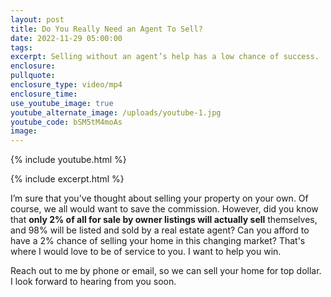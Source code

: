 ```yaml
---
layout: post
title: Do You Really Need an Agent To Sell?
date: 2022-11-29 05:00:00
tags:
excerpt: Selling without an agent’s help has a low chance of success.
enclosure:
pullquote:
enclosure_type: video/mp4
enclosure_time:
use_youtube_image: true
youtube_alternate_image: /uploads/youtube-1.jpg
youtube_code: bSM5tM4moAs
image:
---
```

{% include youtube.html %}

{% include excerpt.html %}

I’m sure that you've thought about selling your property on your own. Of course, we all would want to save the commission. However, did you know that **only 2% of all for sale by owner listings will actually sell** themselves, and 98% will be listed and sold by a real estate agent? Can you afford to have a 2% chance of selling your home in this changing market? That's where I would love to be of service to you. I want to help you win.

Reach out to me by phone or email, so we can sell your home for top dollar. I look forward to hearing from you soon.